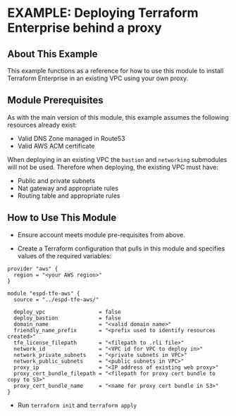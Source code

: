 # EXAMPLE: Deploying Terraform Enterprise behind a proxy

## About This Example

This example functions as a reference for how to use this module to install Terraform Enterprise in an existing VPC using your own proxy. 

## Module Prerequisites

As with the main version of this module, this example assumes the following resources already exist:

* Valid DNS Zone managed in Route53
* Valid AWS ACM certificate

When deploying in an existing VPC the `bastion` and `networking` submodules will not be used. Therefore when deploying, the existing VPC must have:

* Public and private subnets
* Nat gateway and appropriate rules
* Routing table and appropriate rules

## How to Use This Module

- Ensure account meets module pre-requisites from above.

- Create a Terraform configuration that pulls in this module and specifies values
  of the required variables:

```hcl
provider "aws" {
  region = "<your AWS region>"
}

module "espd-tfe-aws" {
  source = "../espd-tfe-aws/"

  deploy_vpc                 = false
  deploy_bastion             = false
  domain_name                = "<valid domain name>"
  friendly_name_prefix       = "<prefix used to identify resources created>"
  tfe_license_filepath       = "<filepath to .rli file>"
  network_id                 = "<VPC id for VPC to deploy in>"
  network_private_subnets    = "<private subnets in VPC>"
  network_public_subnets     = "<public subnets in VPC>"
  proxy_ip                   = "<IP address of existing web proxy>"
  proxy_cert_bundle_filepath = "<filepath for proxy cert bundle to copy to S3>"
  proxy_cert_bundle_name     = "<name for proxy cert bundle in S3>"
}
```

- Run `terraform init` and `terraform apply`
